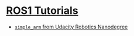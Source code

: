 # [ROS1 Tutorials](http://wiki.ros.org/ROS/Tutorials)

- [`simple_arm` from Udacity Robotics Nanodegree](./simple_arm/README.md)
